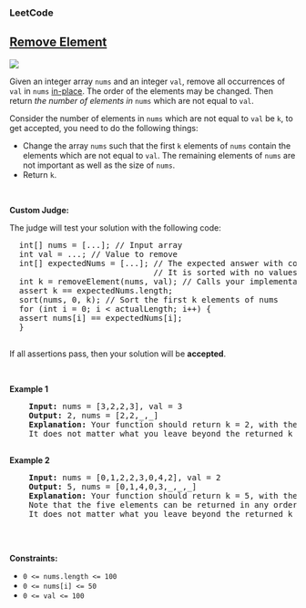 <body>
  <h3>LeetCode</h3>
  <h2><a href="https://leetcode.com/problems/remove-element/description/">Remove Element</a></h2>
  <img src="https://img.shields.io/badge/DIFFICULTY-EASY-green">  
  <p>Given an integer array <code>nums</code> and an integer <code>val</code>, remove all occurrences of <code>val</code> in <code>nums</code> <a href="https://en.wikipedia.org/wiki/In-place_algorithm">in-place</a>. The order of the elements may be changed. Then return <em>the number of elements in</em> <code>nums</code> <e>which are not equal to</e> <code>val</code>.</p>
  <p>Consider the number of elements in <code>nums</code> which are not equal to <code>val</code> be <code>k</code>, to get accepted, you need to do the following things:</p>
  <ul>
    <li>Change the array <code>nums</code> such that the first <code>k</code> elements of <code>nums</code> contain the elements which are not equal to <code>val</code>. The remaining elements of <code>nums</code> are not important as well as the size of <code>nums</code>.</li>
    <li>Return <code>k</code>.</li>
  </ul>

  <p>&nbsp;</p>
  <p><strong class="Custom Judge">Custom Judge:</strong></p>
  <p>The judge will test your solution with the following code:</p>
  <pre>
  int[] nums = [...]; // Input array
  int val = ...; // Value to remove
  int[] expectedNums = [...]; // The expected answer with correct length.
                              // It is sorted with no values equaling val.
  int k = removeElement(nums, val); // Calls your implementation
  assert k == expectedNums.length;
  sort(nums, 0, k); // Sort the first k elements of nums
  for (int i = 0; i < actualLength; i++) {
  assert nums[i] == expectedNums[i];
  }
  </pre>
  <p>If all assertions pass, then your solution will be <strong>accepted</strong>.</p>

  <p>&nbsp;</p>
  <p><strong class="Eaxmaple">Example 1</strong></p>
  <pre>
    <strong>Input:</strong> nums = [3,2,2,3], val = 3
    <strong>Output:</strong> 2, nums = [2,2,_,_]
    <strong>Explanation:</strong> Your function should return k = 2, with the first two elements of nums being 2.
    It does not matter what you leave beyond the returned k (hence they are underscores).
  </pre>

   <p><strong class="Eaxmaple">Example 2</strong></p>
  <pre>
    <strong>Input:</strong> nums = [0,1,2,2,3,0,4,2], val = 2
    <strong>Output:</strong> 5, nums = [0,1,4,0,3,_,_,_]
    <strong>Explanation:</strong> Your function should return k = 5, with the first five elements of nums containing 0, 0, 1, 3, and 4.
    Note that the five elements can be returned in any order.
    It does not matter what you leave beyond the returned k (hence they are underscores).
  </pre>

  <p>&nbsp;</p>
  <p><strong class="Constraints:">Constraints:</strong></p>
  <ul>
    <li><code>0 <= nums.length <= 100</code></li>
    <li><code>0 <= nums[i] <= 50</code></li>
    <li><code>0 <= val <= 100</code></li>
  </ul>
</body>
